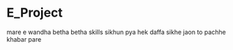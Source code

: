 # E_Project
mare e wandha betha betha skills sikhun pya 
hek daffa sikhe jaon to pachhe khabar pare
